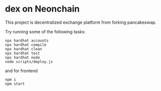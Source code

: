# dex on Neonchain

This project is decentralized exchange platform from forking pancakeswap.

Try running some of the following tasks:

```shell
npx hardhat accounts
npx hardhat compile
npx hardhat clean
npx hardhat test
npx hardhat node
node scripts/deploy.js
```

and for frontend

```shell
npm i
npm start
```
